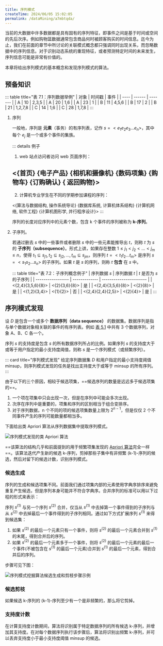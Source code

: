 ```yaml
---
title: 序列模式
createTime: 2024/06/05 15:02:05
permalink: /dataMining/a7mbtqda/
---
```

当前的大数据中许多数据都是具有固有的序列特征，即事件之间是基于时间或空间的先后次序。例如购物篮数据通常包含商品何时被顾客购买的时间信息。迄今为止，我们在前面的章节中所讨论的关联模式概念都只强调同时出现关系，而忽略数据中的序列信息。对于识别动态系统的重现特征，或者预测特定时间的未来发生，序列信息可能是非常有价值的。

本章将给出序列模式的基本概念和发现序列模式的算法。
<!-- more -->

## 预备知识

::: table title="表 7.1：序列数据举例"
| 对象 | 时间戳 | 事件    |
| ---- | ------ | ------- |
| A    | 10     | 2,3,5   |
| A    | 20     | 1,6     |
| A    | 23     | 1       |
| B    | 11     | 4,5,6   |
| B    | 17     | 2       |
| B    | 21     | 1,2,7,8 |
| C    | 14     | 1,6     |
| C    | 28     | 1,7,8   |
:::

1. 序列

    一般地，序列是 **元素**（事务）的有序列表，记作 $s = <e_1e_2e_3\dots e_n>$，其中每个 $e_j$ 是一个或多个事件的集族。

    ::: details 例子
    1. web 站点访问者访问 web 页面序列：

      <{首页} {电子产品} {相机和摄像机} {数码项集} {购物车} {订购确认} { 返回购物}>
    ---
    2. 计算机专业学生在不同的学期参加课程的序列：

      <{算法与数据结构, 操作系统导论} {数据库系统, 计算机体系结构} {计算机网络, 软件工程} {计算机图形学, 并行程序设计}>
    :::

    序列的长度对应序列中的元素个数，包含 k 个事件的序列被称为 **k-序列**。

2. 子序列。

    若通过删去 $s$ 中的一些事件或者删除 $s$ 中的一些元素能推导出 $t$，则称 $t$ 为 $s$ 的 **子序列（subsequence）**。形式上讲，如果存在整数 $1 \le j_1<j_2<\dots <j_m \le n$，使得 $t_1 \subseteq s_{j1}, t_2 \subseteq s_{j2}, \dots , t_m \subseteq s_{jm}$，则序列 $t=<t_1t_2\dots t_m>$ 是序列 $s=<s_1s_2\dots s_n>$ 的子序列。如果 $t$ 是 $s$ 的序列，则称 $t$ **包含** 在 $s$ 中。

    ::: table title="表 7.2：子序列概念例子"
    | 序列数据 $s$      | 序列数据 $t$  | $t$ 是否为 $s$ 的子序列 |
    | ----------------- | ------------- | ----------------------- |
    | <{2,4}{3,5,6}{8}> | <{2}{3,6}{8}> | 是                      |
    | <{2,4}{3,5,6}{8}> | <{2}{8}>      | 是                      |
    | <{1,2}{3,4}>      | <{1}{2}>      | 否                      |
    | <{2,4}{2,4}{2,5}> | <{2}{4}>      | 是                      |
    :::

## 序列模式发现
设 $D$ 是包含一个或多个 **数据序列（data sequence）** 的数据集。数据序列是指与单个数据对象相关联的事件的有序列表。例如 [表 5.1](/dataMining/z281l5nw/#兴趣度的客观度量) 中共有 3 个数据序列，对象 A、B、C 各一个。

序列 $s$ 的支持度是包含 $s$ 的所有数据序列所占的比例。如果序列 $s$ 的支持度大于或等于用户指定的最小支持度阈值，则称 $s$ 是一个序列模式（或频繁序列）。

::: card  title="序列模式发现"
给定序列数据集 $D$ 和用户指定的最小支持度阈值 minsup，则序列模式发现的任务是找出支持度大于或等于 minsup 的所有序列。
:::

由于以下的三个原因，相较于候选项集，==候选序列的数量是远远多于候选项集的==。
1. 一个项在项集中只会出现一次，但是在序列中可能会多次出现。
2. 次序在序列中是重要的，项集和序列的区别相当于组合变排序。
3. 对于序列数据，n 个不同的项的候选项集数量上限为 $2^{n-1}$，但是仅仅 2 个不同事件产生的序列可能数量都相当多。

下面给出类 Apriori 算法从序列数据集中提取序列模式。

![序列模式发现的类 Apriori 算法](/illustration/apriori-algorithm-for-sequential-pattern-discovery.png)

==该算法的结构几乎和前面提到的用于频繁项集发现的 [Apriori 算法](/dataMining/ngr8k26m/#apriori-pseudocode)完全一样==。该算法迭代产生新的候选 k-序列，剪掉那些子集中有非频繁 (k-1)-序列的候选，然后对留下的候选计数，识别序列模式。

### 候选生成
序列的生成和候选项集不同。前面我们通过项集内部的元素使用字典序排序来避免重复产生候选，但是序列本身可能并不符合字典序。合并序列的标准可以用以下过程的形式来表示：

序列 $s^{(1)}$ 与另一个序列 $s^{(2)}$ 合并，仅当从 $s^{(1)}$ 中去掉第一个事件得到的子序列与从 $s^{(2)}$ 中去掉最后一个事件得到的子序列相同。通过如下方式扩展序列 $s^{(1)}$ 来得到候选集：
1. 如果 $s^{(2)}$ 的最后一个元素只有一个事件，则将 $s^{(2)}$ 的最后一个元素合并到 $s^{(1)}$ 的末尾，得到合并后的序列。
2. 如果 $s^{(2)}$ 的最后一个元素多于一个事件，则将 $s^{(2)}$ 的最后一个元素的最后一个事件(不被包含在 $s^{(1)}$ 的最后一个元素)合并到 $s^{(1)}$ 的最后一个元素，得到合并后的序列。

步骤可见下图：

![序列模式挖掘算法候选生成和剪枝步骤示例](/illustration/examples-sequential-pattern-mining-algorithm.png)

### 候选剪枝
如果候选 k-序列的 (k-1)-序列至少有一个是非频繁的，那么将它剪掉。

### 支持度计数
在计算支持度计数期间，算法将识别属于特定数据序列的所有候选 k-序列，并增加其支持度。在对每个数据序列执行该步骤后，算法将识别出频繁 k-序列，并可以丢弃支持度小于最小支持度阈值 minsup 的候选。
